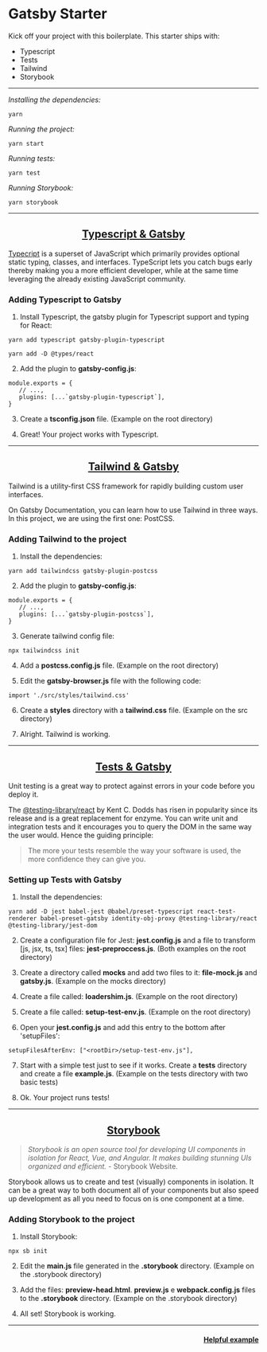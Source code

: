# Gatsby Starter

Kick off your project with this boilerplate. This starter ships with:
- Typescript
- Tests
- Tailwind
- Storybook

---

_Installing the dependencies:_
```
yarn
```
_Running the project:_
```
yarn start
```
_Running tests:_
```
yarn test
```
_Running Storybook:_
```
yarn storybook
```

---

<h2 align="center">
  <a href="https://www.gatsbyjs.com/docs/typescript/">Typescript & Gatsby</a>
</h2>

<p> <a href="https://www.typescriptlang.org/">Typecript</a> is a superset of JavaScript which primarily provides optional static typing, classes, and interfaces. TypeScript lets you catch bugs early thereby making you a more efficient developer, while at the same time leveraging the already existing JavaScript community.</p>

### Adding Typescript to Gatsby

1. Install Typescript, the gatsby plugin for Typescript support and typing for React:
```
yarn add typescript gatsby-plugin-typescript
```
```
yarn add -D @types/react
```

2. Add the plugin to **gatsby-config.js**:
```
module.exports = {
   // ...,
   plugins: [...`gatsby-plugin-typescript`],
}
```

3. Create a **tsconfig.json** file. (Example on the root directory)

4. Great! Your project works with Typescript. 

---

<h2 align="center">
  <a href="https://www.gatsbyjs.com/docs/tailwind-css/">Tailwind & Gatsby</a>
</h2>

<p>Tailwind is a utility-first CSS framework for rapidly building custom user interfaces.</p>
<p>On Gatsby Documentation, you can learn how to use Tailwind in three ways. In this project, we are using the first one: PostCSS.</p>

### Adding Tailwind to the project

1. Install the dependencies:
```
yarn add tailwindcss gatsby-plugin-postcss
```

2. Add the plugin to **gatsby-config.js**:
```
module.exports = {
   // ...,
   plugins: [...`gatsby-plugin-postcss`],
}
```

3. Generate tailwind config file:
```
npx tailwindcss init
```

4. Add a **postcss.config.js** file. (Example on the root directory)

5. Edit the **gatsby-browser.js** file with the following code:
```
import './src/styles/tailwind.css'
```

6. Create a **styles** directory with a **tailwind.css** file. (Example on the src directory)

7. Alright. Tailwind is working.

---

<h2 align="center">
  <a href="https://www.gatsbyjs.com/docs/unit-testing/#other-resources">Tests & Gatsby</a>
</h2>

<p>Unit testing is a great way to protect against errors in your code before you deploy it.</p>
<p>The <a href="(https://github.com/testing-library/react-testing-library">@testing-library/react</a> by Kent C. Dodds has risen in popularity since its release and is a great replacement for enzyme. You can write unit and integration tests and it encourages you to query the DOM in the same way the user would. Hence the guiding principle:</p>

> The more your tests resemble the way your software is used, the more confidence they can give you.

### Setting up Tests with Gatsby

1. Install the dependencies:
```
yarn add -D jest babel-jest @babel/preset-typescript react-test-renderer babel-preset-gatsby identity-obj-proxy @testing-library/react @testing-library/jest-dom
```

2. Create a configuration file for Jest: **jest.config.js** and a file to transform [js, jsx, ts, tsx] files: **jest-preproccess.js**. (Both examples on the root directory)

3. Create a directory called __mocks__ and add two files to it: **file-mock.js** and **gatsby.js**. (Example on the mocks directory)    

4. Create a file called: **loadershim.js**. (Example on the root directory)

5. Create a file called: **setup-test-env.js**. (Example on the root directory)

6. Open your **jest.config.js** and add this entry to the bottom after 'setupFiles': 
```
setupFilesAfterEnv: ["<rootDir>/setup-test-env.js"],
```

7. Start with a simple test just to see if it works. Create a __tests__ directory and create a file **example.js**. (Example on the tests directory with two basic tests)

8. Ok. Your project runs tests!

---

<h2 align="center">
  <a href="https://storybook.js.org/">Storybook</a>
</h2>

> _Storybook is an open source tool for developing UI components in isolation for React, Vue, and Angular. It makes building stunning UIs organized and efficient._ - Storybook Website.
<p>Storybook allows us to create and test (visually) components in isolation. It can be a great way to both document all of your components but also speed up development as all you need to focus on is one component at a time.</p>

### Adding Storybook to the project

1. Install Storybook:
```
npx sb init
```

2. Edit the **main.js** file generated in the **.storybook** directory. (Example on the .storybook directory)

3. Add the files: **preview-head.html**. **preview.js** e **webpack.config.js** files to the **.storybook** directory. (Example on the .storybook directory)

4. All set! Storybook is working. 

---

<h4 align="right">
<a href="https://haseebmajid.dev/blog/storybook-gatsby-babel-tailwind-typescript">Helpful example</a>
</h4>


